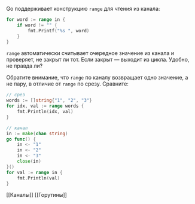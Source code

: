 Go поддерживает конструкцию `range` для чтения из канала:

```go
for word := range in {
    if word != "" {
        fmt.Printf("%s ", word)
    }
}
```

`range` автоматически считывает очередное значение из канала и проверяет, не закрыт ли тот. Если закрыт — выходит из цикла. Удобно, не правда ли?

Обратите внимание, что `range` по каналу возвращает одно значение, а не пару, в отличие от `range` по срезу. Сравните:

```go
// срез
words := []string{"1", "2", "3"}
for idx, val := range words {
    fmt.Println(idx, val)
}

// канал
in := make(chan string)
go func() {
    in <- "1"
    in <- "2"
    in <- "3"
    close(in)
}()
for val := range in {
    fmt.Println(val)
}
```

[[Каналы]] [[Горутины]]